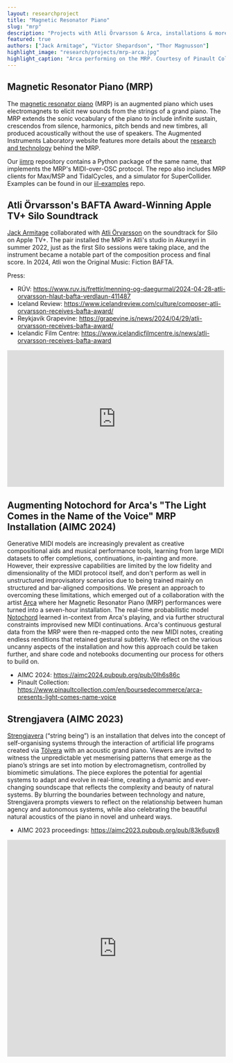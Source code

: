 ```yaml
---
layout: researchproject
title: "Magnetic Resonator Piano"
slug: "mrp"
description: "Projects with Atli Örvarsson & Arca, installations & more"
featured: true
authors: ["Jack Armitage", "Victor Shepardson", "Thor Magnusson"]
highlight_image: "research/projects/mrp-arca.jpg"
highlight_caption: "Arca performing on the MRP. Courtesy of Pinault Collection. Photo: Léonard Méchineau."
---
```


<script>
  import CaptionedImage from "../../components/Images/CaptionedImage.svelte"
</script>

## Magnetic Resonator Piano (MRP)

The [magnetic resonator piano](https://andrewmcpherson.org/project/mrp) (MRP) is an augmented piano which uses electromagnets to elicit new sounds from the strings of a grand piano. 
The MRP extends the sonic vocabulary of the piano to include infinite sustain, crescendos from silence, harmonics, pitch bends and new timbres, all produced acoustically without the use of speakers. 
The Augmented Instruments Laboratory website features more details about the [research and technology](https://instrumentslab.org/research/mrp.html) behind the MRP.

Our [iimrp](https://intelligent-instruments-lab.github.io/iimrp/) repository contains a Python package of the same name, that implements the MRP's MIDI-over-OSC protocol.
The repo also includes MRP clients for Max/MSP and TidalCycles, and a simulator for SuperCollider.
Examples can be found in our [iil-examples](https://github.com/Intelligent-Instruments-Lab/iil-examples/tree/main/iimrp) repo.

## Atli Örvarsson's BAFTA Award-Winning Apple TV+ Silo Soundtrack

[Jack Armitage](/people#jack-armitage) collaborated with [Atli Örvarsson](https://en.wikipedia.org/wiki/Atli_%C3%96rvarsson) on the soundtrack for Silo on Apple TV+.
The pair installed the MRP in Atli's studio in Akureyri in summer 2022, just as the first Silo sessions were taking place, and the instrument became a notable part of the composition process and final score.
In 2024, Atli won the Original Music: Fiction BAFTA.

Press:
- RÚV: https://www.ruv.is/frettir/menning-og-daegurmal/2024-04-28-atli-orvarsson-hlaut-bafta-verdlaun-411487
- Iceland Review: https://www.icelandreview.com/culture/composer-atli-orvarsson-receives-bafta-award/
- Reykjavík Grapevine: https://grapevine.is/news/2024/04/29/atli-orvarsson-receives-bafta-award/
- Icelandic Film Centre: https://www.icelandicfilmcentre.is/news/atli-orvarsson-receives-bafta-award

<iframe width="500" height="315" src="https://www.youtube.com/embed/rhCFHrrFwNw" title="Atli Örvarsson wins the Original Music: Fiction BAFTA for Silo" frameborder="0" allow="accelerometer; autoplay; clipboard-write; encrypted-media; gyroscope; picture-in-picture" allowfullscreen></iframe>

## Augmenting Notochord for Arca's "The Light Comes in the Name of the Voice" MRP Installation (AIMC 2024)

Generative MIDI models are increasingly prevalent as creative compositional aids and musical performance tools, learning from large MIDI datasets to offer completions, continuations, in-painting and more. 
However, their expressive capabilities are limited by the low fidelity and dimensionality of the MIDI protocol itself, and don't perform as well in unstructured improvisatory scenarios due to being trained mainly on structured and bar-aligned compositions. 
We present an approach to overcoming these limitations, which emerged out of a collaboration with the artist [Arca](https://en.wikipedia.org/wiki/Arca_(musician)) where her Magnetic Resonator Piano (MRP) performances were turned into a seven-hour installation. 
The real-time probabilistic model [Notochord](/researc/notochord) learned in-context from Arca's playing, and via further structural constraints improvised new MIDI continuations.
Arca's continuous gestural data from the MRP were then re-mapped onto the new MIDI notes, creating endless renditions that retained gestural subtlety.
We reflect on the various uncanny aspects of the installation and how this approach could be taken further, and share code and notebooks documenting our process for others to build on.

- AIMC 2024: https://aimc2024.pubpub.org/pub/0lh6s86c
- Pinault Collection: https://www.pinaultcollection.com/en/boursedecommerce/arca-presents-light-comes-name-voice

## Strengjavera (AIMC 2023)

[Strengjavera](https://nordichouse.is/en/event/strengjavera-by-jack-armitage/) (“string being”) is an installation that delves into the concept of self-organising systems through the interaction of artificial life programs created via [Tölvera](/research/tolvera) with an acoustic grand piano. 
Viewers are invited to witness the unpredictable yet mesmerising patterns that emerge as the piano’s strings are set into motion by electromagnetism, controlled by biomimetic simulations. 
The piece explores the potential for agential systems to adapt and evolve in real-time, creating a dynamic and ever-changing soundscape that reflects the complexity and beauty of natural systems. 
By blurring the boundaries between technology and nature, Strengjavera prompts viewers to reflect on the relationship between human agency and autonomous systems, while also celebrating the beautiful natural acoustics of the piano in novel and unheard ways.

- AIMC 2023 proceedings: https://aimc2023.pubpub.org/pub/83k6upv8

<iframe width="100%" height="500" src="https://www.youtube.com/embed/W2c8vFmdANY" title="Strengjavera" frameborder="0" allow="accelerometer; autoplay; clipboard-write; encrypted-media; gyroscope; picture-in-picture" allowfullscreen></iframe>
